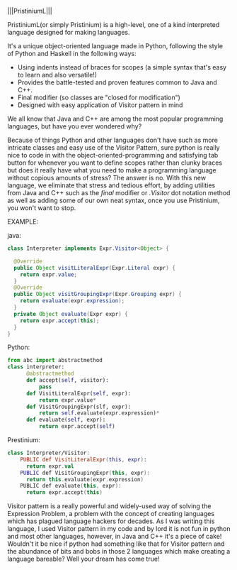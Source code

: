 |||PristiniumL|||

PristiniumL(or simply Pristinium) is a high-level, one of a kind interpreted language designed for making languages. 

It's a unique object-oriented language made in Python, following the style of Python and Haskell in the following ways:
  - Using indents instead of braces for scopes  (a simple syntax that's easy to learn and also versatile!)
  - Provides the battle-tested and proven features common to Java and C++.
  - Final modifier (so classes are "closed for modification")
  - Designed with easy application of Visitor pattern in mind
 
We all know that Java and C++ are among the most popular programming languages, but have you ever 
wondered why? 

Because of things Python and other languages don't have such as more intricate classes and easy use of the Visitor Pattern, sure python is really nice 
to code in with the object-oriented-programming and satisfying tab button for whenever you want to define scopes rather than clunky braces but does it really have 
what you need to make a programming language without copious amounts of stress? The answer is no. With this new language, we eliminate that stress and tedious
effort, by adding utilities from Java and C++ such as the *final* modifier or *.Visitor* dot notation method as well as adding some of our own neat syntax, once you
use Pristinium, you won't want to stop.

EXAMPLE:

java:
```java
class Interpreter implements Expr.Visitor<Object> {

  @Override
  public Object visitLiteralExpr(Expr.Literal expr) {
    return expr.value;
  }
  @Override
  public Object visitGroupingExpr(Expr.Grouping expr) {
    return evaluate(expr.expression);
  }
  private Object evaluate(Expr expr) {
    return expr.accept(this);
  }
}
```
 
Python:
```py
from abc import abstractmethod
class interpreter:
      @abstractmethod
      def accept(self, visitor):
          pass
      def VisitLiteralExpr(self, expr):
          return expr.value*
      def VisitGroupingExpr(slf, expr):
          return self.evaluate(expr.expression)*
      def evaluate(self, expr):
          return expr.accept(self)
```

Prestinium:
```kotlin
class Interpreter/Visitor:
    PUBLIC def VisitLiteralExpr(this, expr):
      return expr.val
    PUBLIC def VisitGroupingExpr(this, expr):
      return this.evaluate(expr.expression)
    PUBLIC def evaluate(this, expr):
      return expr.accept(this)
```

Visitor pattern is a really powerful and widely-used way of solving the Expression Problem, a problem with the concept of creating languages which has plagued 
language hackers for decades. As I was writing this language, I used Visitor pattern in my code and by lord it is not fun in python and most other languages,
however, in Java and C++ it's a piece of cake! Wouldn't it be nice if python had something like that for Visitor pattern and the abundance of bits and bobs in those 2 languages which make creating a language bareable? Well your dream has come true!
